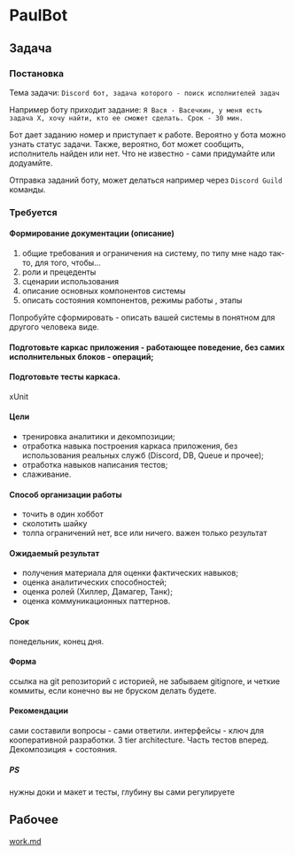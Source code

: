 # PaulBot

## Задача

### Постановка
Тема задачи: `Discord бот, задача которого - поиск исполнителей задач`

Например боту приходит задание: 
`Я Вася - Васечкин, у меня есть задача X, хочу найти, кто ее сможет сделать. Срок - 30 мин.`

Бот дает заданию номер и приступает к работе. Вероятно у бота можно узнать статус задачи. 
Также, вероятно, бот может сообщить, исполнитель найден или нет.
Что не известно - сами придумайте или додуамйте.

Отправка заданий боту, может делаться например через `Discord Guild` команды.

### Требуется
#### Формирование документации (описание)
1. общие требования и ограничения на систему, по типу мне надо так-то, для того, чтобы…
2. роли и прецеденты
3. сценарии использования
4. описание основных компонентов системы
5. описать состояния компонентов, режимы работы , этапы

Попробуйте сформировать - описать вашей системы в понятном для другого человека виде.

####  Подготовьте каркас приложения - работающее поведение, без самих исполнительных блоков - операций;
#### Подготовьте тесты каркаса.
xUnit

#### Цели
* тренировка аналитики и декомпозиции;
* отработка навыка построения каркаса приложения, без использования реальных служб (Discord, DB, Queue и прочее);
* отработка навыков написания тестов;
* слаживание.

#### Способ организации работы
* точить в один хоббот
* сколотить шайку
* толпа
ограничений нет, все или ничего. важен только результат

#### Ожидаемый результат
* получения материала для оценки фактических навыков;
* оценка аналитических способностей;
* оценка ролей (Хиллер, Дамагер, Танк);
* оценка коммуникационных паттернов.

#### Срок
понедельник, конец дня.

#### Форма
ссылка на git репозиторий с историей, не забываем gitignore, и четкие коммиты, если конечно вы не бруском делать будете.

#### Рекомендации
сами составили вопросы - сами ответили. интерфейсы - ключ для кооперативной разработки. 3 tier architecture. Часть тестов вперед. Декомпозиция + состояния.

##### PS
нужны доки и макет и тесты, глубину вы сами регулируете

## Рабочее

[work.md](./work.md)